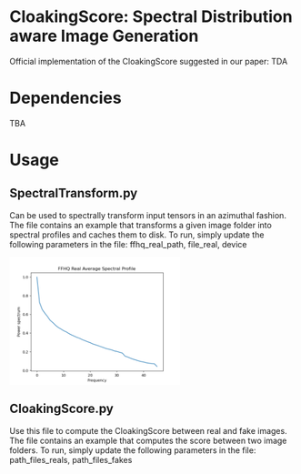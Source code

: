 # CloakingScore: Spectral Distribution aware Image Generation

Official implementation of the CloakingScore suggested in our paper: TDA

# Dependencies

TBA

# Usage

## SpectralTransform.py

Can be used to spectrally transform input tensors in an azimuthal fashion.
The file contains an example that transforms a given image folder into spectral profiles and caches them to disk.
To run, simply update the following parameters in the file: ffhq_real_path, file_real, device

<img align="center" src="img/avg_profile.png" width="300"/>

## CloakingScore.py

Use this file to compute the CloakingScore between real and fake images.
The file contains an example that computes the score between two image folders.
To run, simply update the following parameters in the file: path_files_reals, path_files_fakes
